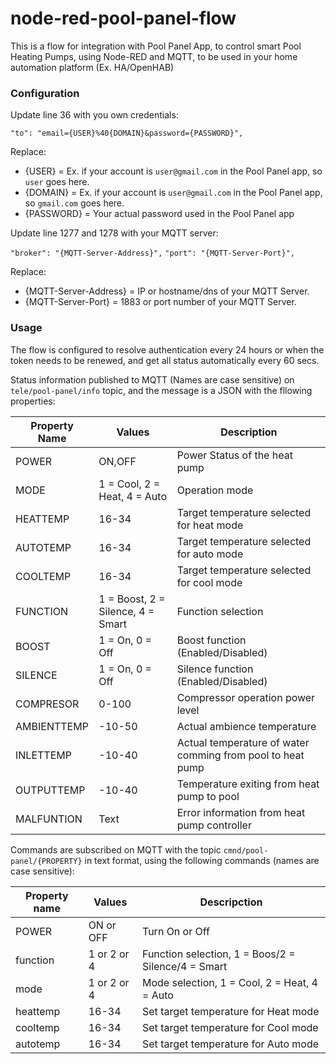 # node-red-pool-panel-flow
This is a flow for integration with Pool Panel App, to control smart Pool Heating Pumps, using Node-RED and MQTT, to be used in your home automation platform (Ex. HA/OpenHAB)

### Configuration
Update line 36 with you own credentials:

 ``"to": "email={USER}%40{DOMAIN}&password={PASSWORD}",``

Replace:
- {USER} = Ex. if your account is ``user@gmail.com`` in the Pool Panel app, so ``user`` goes here.
- {DOMAIN} = Ex. if your account is ``user@gmail.com`` in the Pool Panel app, so ``gmail.com`` goes here.
- {PASSWORD} = Your actual password used in the Pool Panel app

Update line 1277 and 1278 with your MQTT server:

``"broker": "{MQTT-Server-Address}",``
``"port": "{MQTT-Server-Port}",``

Replace:
- {MQTT-Server-Address} = IP or hostname/dns of your MQTT Server.
- {MQTT-Server-Port} = 1883 or port number of your MQTT Server.

### Usage
The flow is configured to resolve authentication every 24 hours or when the token needs to be renewed, and get all status automatically every 60 secs.

Status information published to MQTT (Names are case sensitive) on ``tele/pool-panel/info`` topic, and the message is a JSON with the fllowing properties:

| Property Name | Values | Description |
| ------------- | ------ | ----------- |
| POWER | ON,OFF | Power Status of the heat pump |
| MODE | 1 = Cool, 2 = Heat, 4 = Auto | Operation mode | 
| HEATTEMP | 16-34 | Target temperature selected for heat mode |
| AUTOTEMP | 16-34 | Target temperature selected for auto mode |
| COOLTEMP | 16-34 | Target temperature selected for cool mode |
| FUNCTION | 1 = Boost, 2 = Silence, 4 = Smart | Function selection |
| BOOST | 1 = On, 0 = Off | Boost function (Enabled/Disabled) |
| SILENCE | 1 = On, 0 = Off | Silence function (Enabled/Disabled) |
| COMPRESOR | 0-100 | Compressor operation power level |
| AMBIENTTEMP | -10-50 | Actual ambience temperature |
| INLETTEMP | -10-40 | Actual temperature of water comming from pool to heat pump |
| OUTPUTTEMP | -10-40 | Temperature exiting from heat pump to pool |
| MALFUNTION | Text | Error information from heat pump controller | 

Commands are subscribed on MQTT with the topic ``cmnd/pool-panel/{PROPERTY}`` in text format, using the following commands (names are case sensitive):

| Property name | Values | Descripction |
| ------------- | ------ | ------------ |
| POWER | ON or OFF | Turn On or Off |
| function | 1 or 2 or 4 | Function selection, 1 = Boos/2 = Silence/4 = Smart |
| mode | 1 or 2 or 4 | Mode selection, 1 = Cool, 2 = Heat, 4 = Auto |
| heattemp | 16-34 | Set target temperature for Heat mode |
| cooltemp | 16-34 | Set target temperature for Cool mode |
| autotemp | 16-34 | Set target temperature for Auto mode |




